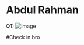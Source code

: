 # Abdul Rahman

Q1) ![image](https://github.com/AbdulRahmanAzam/check/assets/69141440/cbd0f6a7-b9e1-4216-8ba2-81ba247eba68)


#Check in bro
